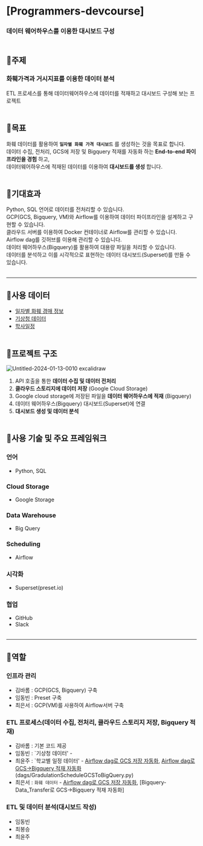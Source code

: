 # [Programmers-devcourse]
### 데이터 웨어하우스를 이용한 대시보드 구성<br><br>
## 🌻주제<br>
### 화훼가격과 거시지표를 이용한 데이터 분석
ETL 프로세스를 통해 데이터웨어하우스에 데이터를 적재하고 대시보드 구성해 보는 프로젝트
<br/>
<br/>
## 🌻목표
화훼 데이터를 활용하여 __`일자별 화훼 가격 대시보드`__ 를 생성하는 것을 목표로 합니다.<br>
데이터 수집, 전처리, GCS에 저장 및 Bigquery 적재를 자동화 하는 __End-to-end 파이프라인을 경험__ 하고, <br>
데이터웨어하우스에 적재된 데이터를 이용하여 __대시보드를 생성__ 합니다.<br><br>
## 🌻기대효과
Python, SQL 언어로 데이터를 전처리할 수 있습니다.<br>
GCP(GCS, Bigquery, VM)와 Airflow를 이용하여 데이터 파이프라인을 설계하고 구현할 수 있습니다.<br>
클라우드 서버를 이용하여 Docker 컨테이너로 Airflow를 관리할 수 있습니다.<br>
Airflow dag를 깃허브를 이용해 관리할 수 있습니다.<br>
데이터 웨어하우스(Bigquery)를 활용하여 대용량 파일을 처리할 수  있습니다.<br>
데이터를 분석하고 이를 시각적으로 표현하는 데이터 대시보드(Superset)를 만들 수 있습니다.<br><br>

------------

## 🌼사용 데이터
- [일자별 화훼 경매 정보](https://flower.at.or.kr/api/apiOpenInfo.do) <br>
- [기상청 데이터](https://data.kma.go.kr/data/grnd/selectAsosRltmList.do?pgmNo=36&tabNo=2) <br>
- [학사일정](https://open.neis.go.kr/portal/data/service/selectServicePage.do?page=1&rows=10&sortColumn=&sortDirection=&infId=OPEN17220190722175038389180&infSeq=2)<br><br>
## 🌼프로젝트 구조
![Untitled-2024-01-13-0010 excalidraw](https://github.com/es3442/ETL_Airflow_Flower/assets/77157003/7ddc9160-e4d9-49e1-8b72-7a76dbc02976)<br>
1. API 호출을 통한 __데이터 수집 및 데이터 전처리__
2. __클라우드 스토리지에 데이터 저장__ (Google Cloud Storage)
3. Google cloud storage에 저장된 파일을 __데이터 웨어하우스에 적재__ (Bigquery)
4. 데이터 웨어하우스(Bigquery) 대시보드(Superset)에 연결
5. __대시보드 생성 및 데이터 분석__ <br><br>
## 🌼사용 기술 및 주요 프레임워크
### 언어
- Python, SQL
### Cloud Storage
- Google Storage<br>
### Data Warehouse
- Big Query<br>
### Scheduling
- Airflow<br>
### 시각화
- Superset(preset.io)<br>
### 협업
- GitHub
- Slack<br><br>

-----------
## 🫵역할
### 인프라 관리
- 김바롬 : GCP(GCS, Bigquery) 구축
- 임동빈 : Preset 구축
- 최은서 : GCP(VM)를 사용하여 Airflow서버 구축
### ETL 프로세스(데이터 수집, 전처리, 클라우드 스토리지 저장, Bigquery 적재)
- 김바롬 : 기본 코드 제공
- 임동빈 : `기상청 데이터' - 
- 최윤주 : `학교별 일정 데이터' - [Airflow dag로 GCS 저장 자동화](dags/academic_calendar_API_to_GCS.py), [Airflow dag로 GCS->Bigquery 적재 자동화](dags/EventScheduleGCSToBigQuery.py)(dags/GradulationScheduleGCSToBigQuery.py)
- 최은서 : `화훼 데이터` - [Airflow dag로 GCS 저장 자동화](https://github.com/es3442/ETL_Airflow_Flower/blob/main/dags/fetch_and_upload_dag_final.py), [Bigquery-Data_Transfer로 GCS->Bigquery 적재 자동화]
### ETL 및 데이터 분석(대시보드 작성)
- 임동빈
- 최봉승
- 최윤주
